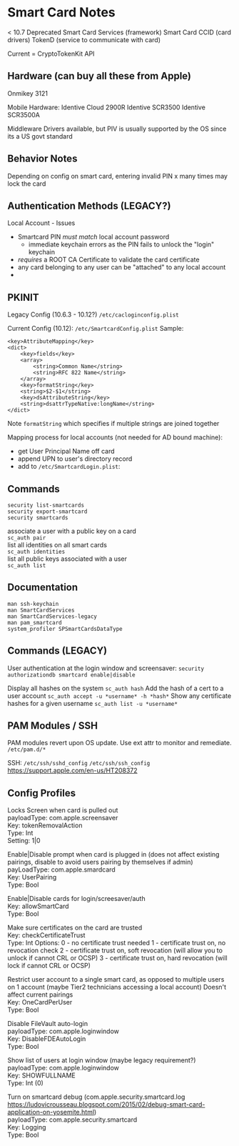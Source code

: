 Smart Card Notes
================

< 10.7 Deprecated
Smart Card Services (framework)
Smart Card CCID (card drivers)
TokenD (service to communicate with card)

Current = CryptoTokenKit API


Hardware (can buy all these from Apple)
---------------------------------------
Onmikey 3121

Mobile Hardware:
Identive Cloud 2900R
Identive SCR3500
Identive SCR3500A

Middleware Drivers available, but PIV is usually supported by the OS since its a US govt standard


Behavior Notes
--------------
Depending on config on smart card, entering invalid PIN x many times may lock the card

Authentication Methods (LEGACY?)
----------------------
Local Account - Issues
- Smartcard PIN *must match* local account password
  - immediate keychain errors as the PIN fails to unlock the "login" keychain
- *requires* a ROOT CA Certificate to validate the card certificate
- any card belonging to any user can be "attached" to any local account
- 

PKINIT
------
Legacy Config (10.6.3 - 10.12?)
`/etc/cacloginconfig.plist`

Current Config (10.12):
`/etc/SmartcardConfig.plist`
Sample:
```
<key>AttributeMapping</key>
<dict>
	<key>fields</key>
	<array>
		<string>Common Name</string>
		<string>RFC 822 Name</string>
	</array>
	<key>formatString</key>
	<string>$2-$1</string>
	<key>dsAttributeString</key>
	<string>dsattrTypeNative:longName</string>
</dict>
```
Note `formatString` which specifies if multiple strings are joined together

Mapping process for local accounts (not needed for AD bound machine):
- get User Principal Name off card
- append UPN to user's directory record
- add to `/etc/SmartcardLogin.plist`:

Commands
--------

`security list-smartcards`  
`security export-smartcard`  
`security smartcards`  

associate a user with a public key on a card  
`sc_auth pair`  
list all identities on all smart cards  
`sc_auth identities`  
list all public keys associated with a user  
`sc_auth list`  



Documentation
-------------
`man ssh-keychain`  
`man SmartCardServices`  
`man SmartCardServices-legacy`  
`man pam_smartcard`  
`system_profiler SPSmartCardsDataType`

Commands (LEGACY)
-----------------
User authentication at the login window and screensaver:
`security authorizationdb smartcard enable|disable`

Display all hashes on the system
`sc_auth hash`
Add the hash of a cert to a user account
`sc_auth accept -u *username* -h *hash*`
Show any certificate hashes for a given username
`sc_auth list -u *username*`


PAM Modules / SSH
-----------------
PAM modules revert upon OS update.  Use ext attr to monitor and remediate.
`/etc/pam.d/*`

SSH:
`/etc/ssh/sshd_config`
`/etc/ssh/ssh_config`
https://support.apple.com/en-us/HT208372


Config Profiles
---------------

Locks Screen when card is pulled out  
payloadType: com.apple.screensaver  
Key: tokenRemovalAction  
Type: Int  
Setting: 1|0  

Enable|Disable prompt when card is plugged in (does not affect existing pairings, disable to avoid users pairing by themselves if admin)  
payLoadType: com.apple.smardcard  
Key: UserPairing  
Type: Bool  

Enable|Disable cards for login/screesaver/auth  
Key: allowSmartCard  
Type: Bool  

Make sure certificates on the card are trusted  
Key: checkCertificateTrust  
Type: Int
Options:
0 - no certificate trust needed
1 - certificate trust on, no revocation check
2 - certificate trust on, soft revocation
	(will allow you to unlock if cannot CRL or OCSP)
3 - certificate trust on, hard revocation
	(will lock if cannot CRL or OCSP)

Restrict user account to a single smart card, as opposed to multiple users on 1 account (maybe Tier2 technicians accessing a local account) Doesn't affect current pairings  
Key: OneCardPerUser  
Type: Bool  

Disable FileVault auto-login  
payloadType: com.apple.loginwindow  
Key: DisableFDEAutoLogin  
Type: Bool  

Show list of users at login window (maybe legacy requirement?)  
payloadType: com.apple.loginwindow  
Key: SHOWFULLNAME  
Type: Int (0)  

Turn on smartcard debug (com.apple.security.smartcard.log https://ludovicrousseau.blogspot.com/2015/02/debug-smart-card-application-on-yosemite.html)  
payloadType: com.apple.security.smartcard  
Key: Logging  
Type: Bool  